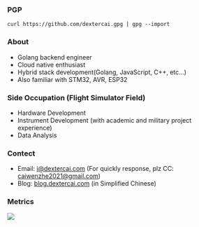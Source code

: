 ### PGP
`curl https://github.com/dextercai.gpg | gpg --import`

### About
- Golang backend engineer
- Cloud native enthusiast
- Hybrid stack development(Golang, JavaScript, C++, etc...)
- Also familiar with STM32, AVR, ESP32

### Side Occupation (Flight Simulator Field)
- Hardware Development
- Instrument Development (with academic and military project experience)
- Data Analysis
 
### Contect
- Email: i@dextercai.com (For quickly response, plz CC: caiwenzhe2021@gmail.com)
- Blog: [blog.dextercai.com](http://blog.dextercai.com) (in Simplified Chinese)

### Metrics

![](https://github-profile-summary-cards.vercel.app/api/cards/profile-details?username=dextercai&theme=default)
